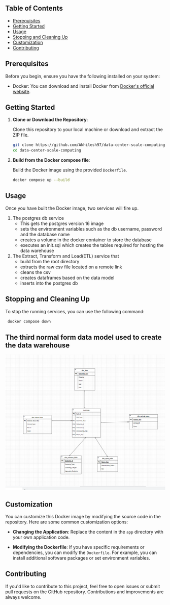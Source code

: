 ## Table of Contents

- [Prerequisites](#prerequisites)
- [Getting Started](#getting-started)
- [Usage](#usage)
- [Stopping and Cleaning Up](#stopping-and-cleaning-up)
- [Customization](#customization)
- [Contributing](#contributing)

## Prerequisites

Before you begin, ensure you have the following installed on your system:

- Docker: You can download and install Docker from [Docker's official website](https://www.docker.com/get-started).

## Getting Started

1. **Clone or Download the Repository**:

   Clone this repository to your local machine or download and extract the ZIP file.

   ```bash
   git clone https://github.com/Akhilesh97/data-center-scale-computing.git
   cd data-center-scale-computing
   ```

2. **Build from the Docker compose file**:

   Build the Docker image using the provided `Dockerfile`.

   ```bash
   docker compose up --build
   ```

## Usage

Once you have built the Docker image, two services will fire up.

1. The postgres db service
   - This gets the postgres version 16 image
   - sets the environment variables such as the db username, password and the database name
   - creates a volume in the docker container to store the database
   - executes an init.sql which creates the tables required for hosting the data warehouse
2. The Extract, Transform and Load(ETL) service that
   - build from the root directory
   - extracts the raw csv file located on a remote link
   - cleans the csv
   - creates dataframes based on the data model
   - inserts into the postgres db
     
## Stopping and Cleaning Up

To stop the running services, you can use the following command:

```bash
 docker compose down
```

## The third normal form data model used to create the data warehouse

![alt text](https://github.com/Akhilesh97/data-center-scale-computing/blob/HW2/docs/ER_diagram.png?raw=true)


## Customization

You can customize this Docker image by modifying the source code in the repository. Here are some common customization options:

- **Changing the Application**: Replace the content in the `app` directory with your own application code.

- **Modifying the Dockerfile**: If you have specific requirements or dependencies, you can modify the `Dockerfile`. For example, you can install additional software packages or set environment variables.

## Contributing

If you'd like to contribute to this project, feel free to open issues or submit pull requests on the GitHub repository. Contributions and improvements are always welcome.
